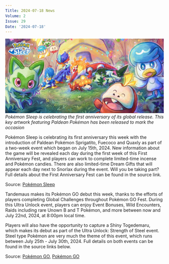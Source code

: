 ```yaml
---
Title: 2024-07-18 News
Volume: 2
Issue: 29
Date: '2024-07-18'
---
```



[![Pokémon Sleep is celebrating the first anniversary of its global release. This key artwork featuring Paldean Pokémon has been released to mark the occasion](/web/images/pokemon-sleep-is-celebrating-the-first-anniversary-of-its-global-release-this-key-artwork-featuring-.jpeg)](/web/images/pokemon-sleep-is-celebrating-the-first-anniversary-of-its-global-release-this-key-artwork-featuring-.jpeg)*Pokémon Sleep is celebrating the first anniversary of its global release. This key artwork featuring Paldean Pokémon has been released to mark the occasion*



Pokémon Sleep is celebrating its first anniversary this week with the introduction of Paldean Pokémon Sprigatito, Fuecoco and Quaxly as part of a two-week event which began on July 15th, 2024. New information about the game will be revealed each day during the first week of this First Anniversary Fest, and players can work to complete limited-time incense and Pokémon candies. There are also limited-time Dream Gifts that will appear each day next to Snorlax during the event. Will you be taking part? Full details about the First Anniversary Fest can be found in the source link.

Source: [Pokémon Sleep](https://www.pokemonsleep.net/en/news/313533363335363534383330333931323937/)

Tandemaus makes its Pokémon GO debut this week, thanks to the efforts of players completing Global Challenges throughout Pokémon GO Fest. During this Ultra Unlock event, players can enjoy Event Bonuses, Wild Encounters, Raids including rare Unown B and T Pokémon, and more between now and July 22nd, 2024, at 8:00pm local time.

Players will also have the opportunity to capture a Shiny Togedemaru, which makes its debut as part of the Ultra Unlock: Strength of Steel event. Steel type Pokémon are very much the theme of this event, which runs between July 25th - July 30th, 2024. Full details on both events can be found in the source links below.  

Source: [Pokémon GO](https://pokemongolive.com/post/ultra-unlock-better-together), [Pokémon GO](https://pokemongolive.com/post/ultra-unlock-strength-of-steel)